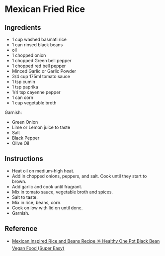 # Mexican Fried Rice

## Ingredients

- 1 cup washed basmati rice
- 1 can rinsed black beans
- oil
- 1 chopped onion
- 1 chopped Green bell pepper
- 1 chopped red bell pepper
- Minced Garlic or Garlic Powder
- 3/4 cup 175ml tomato sauce
- 1 tsp cumin
- 1 tsp paprika
- 1/4 tsp cayenne pepper
- 1 can corn
- 1 cup vegetable broth

Garnish:

- Green Onion
- Lime or Lemon juice to taste
- Salt
- Black Pepper
- Olive Oil

## Instructions

- Heat oil on medium-high heat.
- Add in chopped onions, peppers, and salt. Cook until they start to brown.
- Add garlic and cook until fragrant.
- Mix in tomato sauce, vegetable broth and spices.
- Salt to taste.
- Mix in rice, beans, corn.
- Cook on low with lid on until done.
- Garnish.

## Reference

- [Mexican Inspired Rice and Beans Recipe 🪅 Healthy One Pot Black Bean Vegan Food (Super Easy)](https://www.youtube.com/watch?v=UNMrwudowfg&list=WL&index=16&t=3s)
